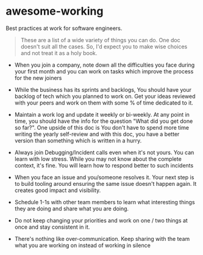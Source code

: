 # awesome-working
Best practices at work for software engineers. 

> These are a list of a wide variety of things you can do. One doc doesn't suit all the cases. So, I'd expect you to make wise choices and not treat it as a holy book.

- When you join a company, note down all the difficulties you face during your first month and you can work on tasks which improve the process for the new joiners

- While the business has its sprints and backlogs, You should have your backlog of tech which you planned to work on. Get your ideas reviewed with your peers and work on them with some % of time dedicated to it.

- Maintain a work log and update it weekly or bi-weekly. At any point in time, you should have the info for the question "What did you get done so far?". One upside of this doc is You don't have to spend more time writing the yearly self-review and with this doc, you have a better version than something which is written in a hurry. 

- Always join Debugging/Incident calls even when it's not yours. You can learn with low stress. While you may not know about the complete context, it's fine. You will learn how to respond better to such incidents

- When you face an issue and you/someone resolves it. Your next step is to build tooling around ensuring the same issue doesn't happen again. It creates good impact and visibility.

- Schedule 1-1s with other team members to learn what interesting things they are doing and share what you are doing.
  
- Do not keep changing your priorities and work on one / two things at once and stay consistent in it. 

- There's nothing like over-communication. Keep sharing with the team what you are working on instead of working in silence 
